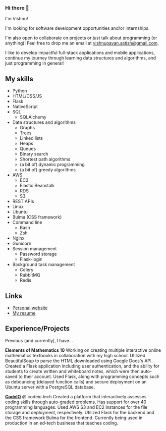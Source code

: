 
### Hi there 👋

I'm Vishnu!

I'm looking for software development opportunities and/or internships.

I'm also open to collaborate on projects or just talk about programming (or anything)! Feel free to drop me an email at vishnupavan.satish@gmail.com.

I like to develop impactful full-stack applications and mobile applications, continue my journey through learning data structures and algorithms, and just programming in general!

## My skills
- Python
- HTML/CSS/JS
- Flask
- NativeScript
- SQL
	- SQLAlchemy
- Data structures and algorithms
  - Graphs
  - Trees
  - Linked lists
  - Heaps
  - Queues
  - Binary search
  - Shortest path algorithms
  - (a bit of) dynamic programming
  - (a bit of) greedy algorithms
- AWS
	- EC2
	- Elastic Beanstalk
	- RDS
	- S3
- REST APIs 
- Linux 
- Ubuntu
- Bulma (CSS framework)
- Command line
	- Bash
	- Zsh
- Nginx
- Gunicorn
- Session management
	- Password storage
	- Flask-login
- Background task management
	- Celery
	- RabbitMQ
	- Redis
  
## Links
- [Personal website](https://www.vishnus.me)
- [My resume](https://www.vishnus.me/VishnuSatishResume.pdf)

## Experience/Projects
Previous (and currently), I have...

**Elements of Mathematics 10**
Working on creating multiple interactive online mathematics textbooks in collaboration with my high school. Utilized BeautifulSoup to parse the HTML downloaded using Google Docs's API. Created a Flask application including user authentication, and the ability for students to create written and whiteboard notes, which were then auto-saved to their account. Used Flask, along with programming concepts such as debouncing (delayed function calls) and secure deployment on an Ubuntu server with a PostgreSQL database.

**[CodeIO](https://codeio.tech)** @ codeio.tech
Created a platform that interactively assesses coding skills through auto-graded problems. Has support for over 40 programming languages. Used AWS S3 and EC2 instances for the file storage and deployment, respectively. Utilized Flask for the backend and the CSS framework Bulma for the frontend. Currently being used in production in an ed-tech business that teaches coding.

